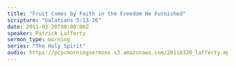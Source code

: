 ```yaml
---
title: "Fruit Comes by Faith in the Freedom He Furnished"
scripture: "Galatians 5:13-26"
date: 2011-03-20T00:00:00Z
speaker: Patrick Lafferty
sermon_type: morning
series: "The Holy Spirit"
audio: https://pcpcmorningsermons.s3.amazonaws.com/20110320_lafferty.mp3 
---
```



